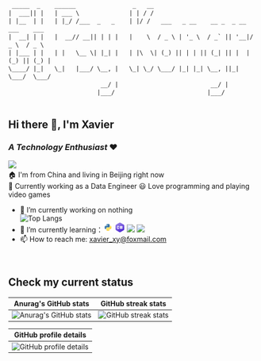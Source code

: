 <p align="center">

```
 _____  _    ______                _   __                                        
|  ___|| |   | ___ \              | | / /                                        
| |__  | |   | |_/ /___  _   _    | |/ /   ___   _ __    __ _  _ __  ___    ___  
|  __| | |   |  __// __|| | | |   |    \  / _ \ | '_ \  / _` || '__|/ _ \  / _ \ 
| |___ | |   | |   \__ \| |_| |   | |\  \| (_) || | | || (_| || |  | (_) || (_) |
\____/ |_|   \_|   |___/ \__, |   \_| \_/ \___/ |_| |_| \__, ||_|   \___/  \___/ 
                          __/ |                          __/ |                   
                         |___/                          |___/                    
                                                                        
```
<p/>

## Hi there 👋, I'm Xavier
### *A Technology Enthusiast* ❤
![](https://komarev.com/ghpvc/?username=xiaoyu2018&color=9BCFB8&style=plastic) 
<br/>
🏠 I'm from China and living in Beijing right now  
🏢 Currently working as a Data Engineer 
😃 Love programming and playing video games

- 🔭 I’m currently working on nothing  
![Top Langs](https://github-readme-stats.vercel.app/api/top-langs/?username=xiaoyu2018&exclude_repo=xiaoyu2018.github.io&layout=compact&hide=QMake,Dockerfile&theme=cobalt&langs_count=5)
- 🌱 I’m currently learning：<code><img height="20" src="https://raw.githubusercontent.com/github/explore/80688e429a7d4ef2fca1e82350fe8e3517d3494d/topics/python/python.png"></code>
<code><img height="20" src="https://raw.githubusercontent.com/github/explore/80688e429a7d4ef2fca1e82350fe8e3517d3494d/topics/csharp/csharp.png"></code>
<code><img height="20" src="https://avatars.githubusercontent.com/u/426196?s=200&v=4"></code>
<code><img height="20" src="https://avatars.githubusercontent.com/u/21003710?s=200&v=4"></code>  
- 📫 How to reach me: xavier_xy@foxmail.com 

<br/>

## Check my current status
|Anurag's GitHub stats|GitHub streak stats|
|:---:|:---:|
|![Anurag's GitHub stats](https://github-readme-stats.vercel.app/api?username=xiaoyu2018&show_icons=true&theme=cobalt)|![GitHub streak stats](https://github-readme-streak-stats.herokuapp.com/?user=xiaoyu2018&theme=cobalt)|

<p align="center">

|GitHub profile details|
|:---:|
|![GitHub profile details](https://github-profile-summary-cards.vercel.app/api/cards/profile-details?username=xiaoyu2018&theme=tokyonight)|
<p/>





